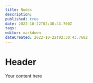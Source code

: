 ```yaml
---
title: Nodes
description: 
published: true
date: 2022-10-22T02:30:43.760Z
tags: 
editor: markdown
dateCreated: 2022-10-22T02:30:43.760Z
---
```


# Header
Your content here
